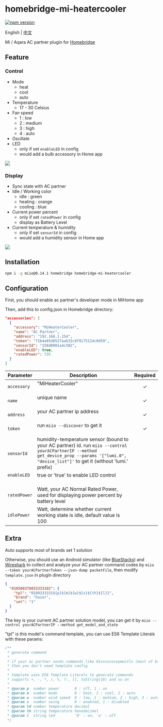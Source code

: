 # homebridge-mi-heatercooler

[![npm version](https://badge.fury.io/js/homebridge-mi-heatercooler.svg)](https://badge.fury.io/js/homebridge-mi-heatercooler)

English | [中文](https://github.com/jayqizone/homebridge-mi-heatercooler/blob/master/README-CN.md)

Mi / Aqara AC partner plugin for [Homebridge](https://github.com/nfarina/homebridge)

## Feature

### Control

- Mode
  - heat
  - cool
  - auto
- Temperature
  - 17 - 30 Celsius
- Fan speed
  - 1 : low
  - 2 : medium
  - 3 : high
  - 4 : auto
- Oscillate
- LED
  - only if set `enableLED` in config
  - would add a bulb accessory in Home app

![](https://raw.githubusercontent.com/jayqizone/homebridge-mi-heatercooler/master/images/control.PNG)

### Display

- Sync state with AC partner
- Idle / Working color
  - idle : green
  - heating : orange
  - cooling : blue
- Current power percent
  - only if set `ratedPower` in config
  - display as Battery Level
- Current temperature & humidity
  - only if set `sensorId` in config
  - would add a humidity sensor in Home app

![](https://raw.githubusercontent.com/jayqizone/homebridge-mi-heatercooler/master/images/state.PNG)

## Installation

```bash
npm i -g miio@0.14.1 homebridge homebridge-mi-heatercooler
```

## Configuration

First, you should enable ac partner's developer mode in MiHome app

Then, add this to config.json in Homebridge directory:

```json
"accessories": [
  {
    "accessory": "MiHeaterCooler",
    "name": "AC Partner",
    "address": "192.168.1.154",
    "token": "71b4e85d8527aab32c8f9175124c0d59",
    "sensorId": "158d0001a4c582",
    "enableLED": true,
    "ratedPower": 735
  }
]
```

| Parameter | Description | Required |
|-|-|:-:|
| `accessory`  | "MiHeaterCooler"                                                                     | ✓ |
| `name`       | unique name                                                                          | ✓ |
| `address`    | your AC partner ip address                                                           | ✓ |
| `token`      | run `miio --discover` to get it                                                      | ✓ |
| `sensorId`   | humidity-temperature sensor (bound to your AC partner) id. run `miio --control yourACPartnerIP --method get_device_prop --params '["lumi.0", "device_list"]'` to get it (without 'lumi.' prefix) ||
| `enableLED`  | true or 'true' to enable LED control                                                 ||
| `ratedPower` | Watt, your AC Normal Rated Power, used for displaying power percent by battery level ||
| `idlePower`  | Watt, determine whether current working state is idle, default value is 100          ||

## Extra

Auto supports most of brands set 1 solution

Otherwise, you should use an Android simulator (like [BlueStacks](http://www.bluestacks.com)) and [Wireshark](https://www.wireshark.org) to collect and analyze your AC partner command codes by `miio --token yourACPartnerToken --json-dump packetFile`, then modify `template.json` in plugin directory

```json
{
  "010500378033333102": {
    "tpl": "0180333331${p}${m}${w}${s}${th}${l}2",
    "brand": "haier",
    "set": "1"
  }
}
```

The key is your current AC partner solution model, you can get it by `miio --control yourACPartnerIP --method get_model_and_state`

"tpl" is this model's command template, you can use ES6 Template Literals with these params:

```js
/**
 * generate command
 *
 * if your ac partner sends commands like 01xxxxxxxxpmwstlx (most of brands set 1 do)
 * then you don't need template config
 *
 * template uses ES6 Template Literals to generate commands
 * supports +, -, *, /, %, ?:, [], toString(16) and so on
 *
 * @param p  number power       0 : off, 1 : on
 * @param m  number mode        0 : heat, 1 : cool, 2 : auto
 * @param w  number wind speed  0 : low, 1 : medium, 2 : high, 3 : auto
 * @param s  number swing       0 : enabled, 1 : disabled
 * @param td number temperature decimal
 * @param th string temperature hexadecimal
 * @param l  string led         '0' : on, 'a' : off
 */
```